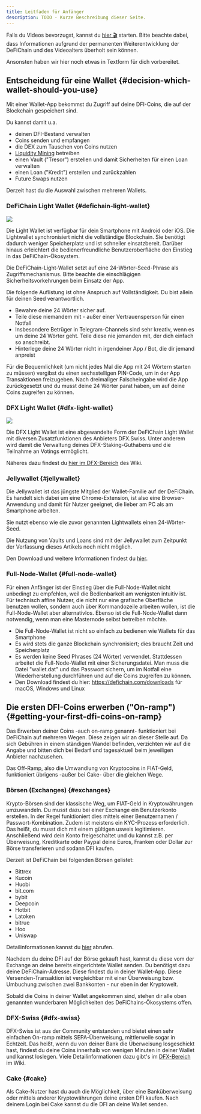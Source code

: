 ```yaml
---
title: Leitfaden für Anfänger
description: TODO - Kurze Beschreibung dieser Seite.
---
```


Falls du Videos bevorzugst, kannst du [hier 🎬](https://www.youtube.com/watch?v=q4MUebLlLzM&list=PLc-FB8e3YKYtju2G0O7bcUB1FE2t2SD0j) starten. Bitte beachte dabei, dass Informationen aufgrund der permanenten Weiterentwicklung der DeFiChain und des Videoalters überholt sein können.

Ansonsten haben wir hier noch etwas in Textform für dich vorbereitet.

## Entscheidung für eine Wallet {#decision-which-wallet-should-you-use}

Mit einer Wallet-App bekommst du Zugriff auf deine DFI-Coins, die auf der Blockchain gespeichert sind.

Du kannst damit u.a.

- deinen DFI-Bestand verwalten
- Coins senden und empfangen
- die DEX zum Tauschen von Coins nutzen
- [Liquidity Mining](./Liquidity_Mining.md) betreiben
- einen Vault ("Tresor") erstellen und damit Sicherheiten für einen Loan verwalten
- einen Loan ("Kredit") erstellen und zurückzahlen
- Future Swaps nutzen

Derzeit hast du die Auswahl zwischen mehreren Wallets.

### DeFiChain Light Wallet {#defichain-light-wallet}

![](./../media/beginnersguide_DE_01.jpg)

Die Light Wallet ist verfügbar für dein Smartphone mit Android oder iOS. Die Lightwallet synchronisiert nicht die vollständige Blockchain. Sie benötigt dadurch weniger Speicherplatz und ist schneller einsatzbereit. Darüber hinaus erleichtert die bedienerfreundliche Benutzeroberfläche den Einstieg in das DeFiChain-Ökosystem.

Die DeFiChain-Light-Wallet setzt auf eine 24-Wörter-Seed-Phrase als Zugriffsmechanismus. Bitte beachte die einschlägigen Sicherheitsvorkehrungen beim Einsatz der App.

Die folgende Auflistung ist ohne Anspruch auf Vollständigkeit. Du bist allein für deinen Seed verantwortlich.

- Bewahre deine 24 Wörter sicher auf.
- Teile diese niemandem mit - außer einer Vertrauensperson für einen Notfall
- Insbesondere Betrüger in Telegram-Channels sind sehr kreativ, wenn es um deine 24 Wörter geht. Teile diese nie jemanden mit, der dich einfach so anschreibt.
- Hinterlege deine 24 Wörter nicht in irgendeiner App / Bot, die dir jemand anpreist

Für die Bequemlichkeit (um nicht jedes Mal die App mit 24 Wörtern starten zu müssen) vergibst du einen sechsstelligen PIN-Code, um in der App Transaktionen freizugeben. Nach dreimaliger Falscheingabe wird die App zurückgesetzt und du musst deine 24 Wörter parat haben, um auf deine Coins zugreifen zu können.

### DFX Light Wallet {#dfx-light-wallet}

![](./../media/beginnersguide_DE_02.jpg)

Die DFX Light Wallet ist eine abgewandelte Form der DeFiChain Light Wallet mit diversen Zusatzfunktionen des Anbieters DFX.Swiss. Unter anderem wird damit die Verwaltung deines DFX-Staking-Guthabens und die Teilnahme an Votings ermöglicht.

Näheres dazu findest du [hier im DFX-Bereich](./DFX_FAQ.md#Schritt-f.C3.BCr-Schritt_Anleitung) des Wiki.

### Jellywallet {#jellywallet}

Die Jellywallet ist das jüngste Mitglied der Wallet-Familie auf der DeFiChain. Es handelt sich dabei um eine Chrome-Extension, ist also eine Browser-Anwendung und damit für Nutzer geeignet, die lieber am PC als am Smartphone arbeiten.

Sie nutzt ebenso wie die zuvor genannten Lightwallets einen 24-Wörter-Seed.

Die Nutzung von Vaults und Loans sind mit der Jellywallet zum Zeitpunkt der Verfassung dieses Artikels noch nicht möglich.

Den Download und weitere Informationen findest du [hier](https://jellywallet.io/).

### Full-Node-Wallet {#full-node-wallet}

Für einen Anfänger ist der Einstieg über die Full-Node-Wallet nicht unbedingt zu empfehlen, weil die Bedienbarkeit am wenigsten intuitiv ist. Für technisch affine Nutzer, die nicht nur eine grafische Oberfläche benutzen wollen, sondern auch über Kommandozeile arbeiten wollen, ist die Full-Node-Wallet aber alternativlos. Ebenso ist die Full-Node-Wallet dann notwendig, wenn man eine Masternode selbst betreiben möchte.

- Die Full-Node-Wallet ist nicht so einfach zu bedienen wie Wallets für das Smartphone
- Es wird stets die ganze Blockchain synchronisiert; dies braucht Zeit und Speicherplatz
- Es werden keine Seed Phrases (24 Wörter) verwendet. Stattdessen arbeitet die Full-Node-Wallet mit einer Sicherungsdatei. Man muss die Datei "wallet.dat" und das Passwort sichern, um im Notfall eine Wiederherstellung durchführen und auf die Coins zugreifen zu können.
- Den Download findest du hier: <https://defichain.com/downloads> für macOS, Windows und Linux

## Die ersten DFI-Coins erwerben ("On-ramp") {#getting-your-first-dfi-coins-on-ramp}

Das Erwerben deiner Coins -auch on-ramp genannt- funktioniert bei DeFiChain auf mehreren Wegen. Diese zeigen wir an dieser Stelle auf. Da sich Gebühren in einem ständigen Wandel befinden, verzichten wir auf die Angabe und bitten dich bei Bedarf und tagesaktuell beim jeweiligen Anbieter nachzusehen.

Das Off-Ramp, also die Umwandlung von Kryptocoins in FIAT-Geld, funktioniert übrigens -außer bei Cake- über die gleichen Wege.

### Börsen (Exchanges) {#exchanges}

Krypto-Börsen sind der klassische Weg, um FIAT-Geld in Kryptowährungen umzuwandeln. Du musst dazu bei einer Exchange ein Benutzerkonto erstellen. In der Regel funktioniert dies mittels einer Benutzernamen / Passwort-Kombination. Zudem ist meistens ein KYC-Prozess erforderlich. Das heißt, du musst dich mit einem gültigen usweis legitimieren. Anschließend wird dein Konto freigeschaltet und du kannst z.B. per Überweisung, Kreditkarte oder Paypal deine Euros, Franken oder Dollar zur Börse transferieren und sodann DFI kaufen.

Derzeit ist DeFiChain bei folgenden Börsen gelistet:

- Bittrex
- Kucoin
- Huobi
- bit.com
- bybit
- Deepcoin
- Hotbit
- Latoken
- bitrue
- Hoo
- Uniswap

Detailinformationen kannst du [hier](https://defichain-ecosystem.com/de/overview/exchanges/) abrufen.

Nachdem du deine DFI auf der Börse gekauft hast, kannst du diese vom der Exchange an deine bereits eingerichtete Wallet senden. Du benötigst dazu deine DeFiChain-Adresse. Diese findest du in deiner Wallet-App. Diese Versenden-Transaktion ist vergleichbar mit einer Überweisung bzw. Umbuchung zwischen zwei Bankkonten - nur eben in der Kryptowelt.

Sobald die Coins in deiner Wallet angekommen sind, stehen dir alle oben genannten wunderbaren Möglichkeiten des DeFiChains-Ökosystems offen.

### DFX-Swiss {#dfx-swiss}

DFX-Swiss ist aus der Community entstanden und bietet einen sehr einfachen On-ramp mittels SEPA-Überweisung, mittlerweile sogar in Echtzeit. Das heißt, wenn du von deiner Bank die Überweisung losgeschickt hast, findest du deine Coins innerhalb von wenigen Minuten in deiner Wallet und kannst loslegen. Viele Detailinformationen dazu gibt's im [DFX-Bereich](./DFX_FAQ.md) im Wiki.

### Cake {#cake}

Als Cake-Nutzer hast du auch die Möglichkeit, über eine Banküberweisung oder mittels anderer Kryptowährungen deine ersten DFI kaufen. Nach deinem Login bei Cake kannst du die DFI an deine Wallet senden.
